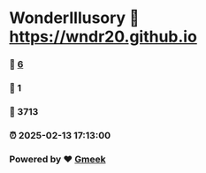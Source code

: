# WonderIllusory :link: https://wndr20.github.io 
### :page_facing_up: [6](https://wndr20.github.io/tag.html) 
### :speech_balloon: 1 
### :hibiscus: 3713 
### :alarm_clock: 2025-02-13 17:13:00 
### Powered by :heart: [Gmeek](https://github.com/Meekdai/Gmeek)
